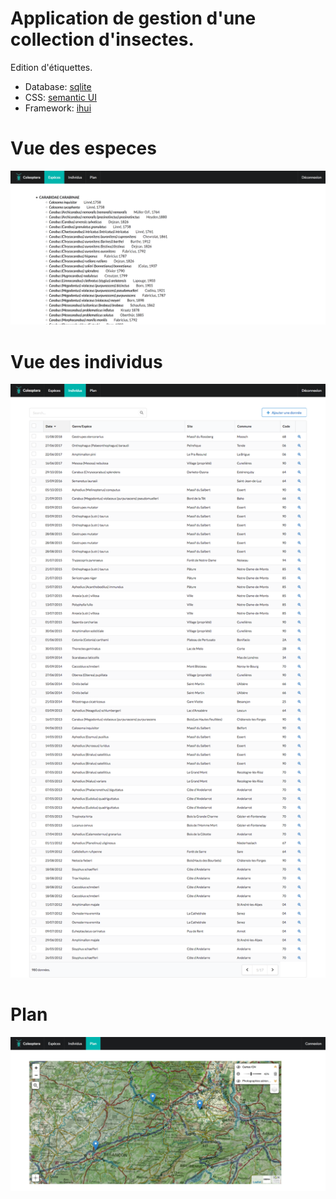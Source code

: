 # Application de gestion d'une collection d'insectes.
Edition d'étiquettes.

- Database: [sqlite](https://sqlite.org/index.html)
- CSS: [semantic UI](https://semantic-ui.com)
- Framework: [ihui](https://github.com/rverpillot/ihui)

# Vue des especes
![Especes](/doc/especes.png)

# Vue des individus
![Individus](/doc/individus.png)

# Plan
![Plan](/doc/plan.jpg)
